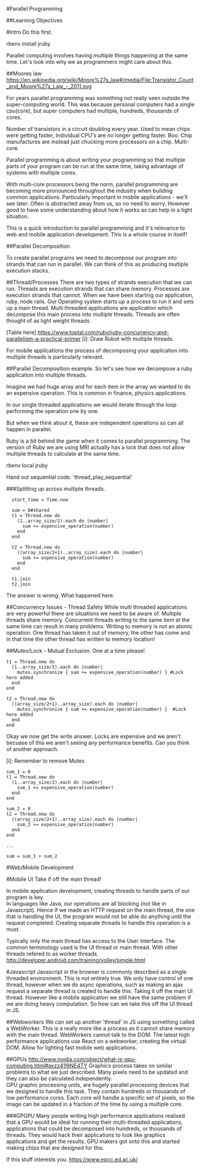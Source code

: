 #Parallel Programming

##Learning Objectives

#Intro
Do this first.

rbenv install jruby

Parallel computing involves having multiple things happening at the same time.  Let's look into why we as programmers might care about this.

##Moores law
https://en.wikipedia.org/wiki/Moore%27s_law#/media/File:Transistor_Count_and_Moore%27s_Law_-_2011.svg


For years parallel programming was something not really seen outside the super-computing world.
This was because personal computers had a single cpu(core), but super computers had multiple, hundreds, thousands of cores.

Number of transistors in a circuit doubling every year.  Used to mean chips were getting faster,
Individual CPU's are no longer getting faster.  Boo. Chip manufactures are instead just chucking more processors on a chip.  Multi-core.

Parallel programming is about writing your programming so that multiple parts of your program can be run at the same time, taking advantage of systems with multiple cores.



With multi-core processors being the norm, parallel programming are becoming more pronounced throughout the industry when building common applications.  Particularly important in mobile applications - we'll see later.  Often is abstracted away from us, so no need to worry.  However good to have some understanding about how it works as can help in a tight situation.

This is a quick introduction to parallel programming and it's relevance to web and mobile application development.  This is a whole course in itself!

##Parallel Decomposition

To create parallel programs we need to decompose our program into strands that can run in parallel. We can think of this as producing multiple execution stacks.

##Thread/Processes
There are two types of strands execution that we can run.  Threads are execution strands that can share memory.  Processes are execution strands that cannot.  When we have been starting our application, ruby, node rails.  Our Operating system starts up a process to run it and sets up a main thread.  Multi threaded applications are application which decompose this main process into multiple threads.
Threads are often thought of as light weight threads.  

[Table here]
https://www.toptal.com/ruby/ruby-concurrency-and-parallelism-a-practical-primer
[i]: Draw Rubot with multiple threads.

For mobile applications the process of decomposing your application into multiple threads is particularly relevant.




##Parallel Decomposition example.
So let's see how we decompose a ruby application into multiple threads.

Imagine we had huge array and for each item in the array we wanted to do an expensive operation.
This is common in finance, physics applications.

In our single threaded applications we would iterate through the loop performing the operation one by one.

But when we think about it, these are independent operations so can all happen in parallel.

Ruby is a bit behind the game when it comes to parallel programming.  The version of Ruby we are using MRI actually has a lock that does not allow multiple threads to calculate at the same time.

rbenv local jruby


Hand out sequential code. 'thread_play_sequential'


###Splitting up across multiple threads.
```
  start_time = Time.now

  sum = 0#shared
  t1 = Thread.new do
    (1..array_size/2).each do |number|
      sum += expensive_operation(number)
    end
  end

  t2 = Thread.new do
    ((array_size/2+1)..array_size).each do |number|
      sum += expensive_operation(number)
    end
  end

  t1.join
  t2.join
```

The answer is wrong.  What happened here.

##Concurrency Issues - Thread Safety
While multi threaded applications are very powerful there are situations we need to be aware of.
Multiple threads share memory.  Concurrent threads writing to the same item at the same time can result in many problems. Writing to memory is not an atomic operation.  One thread has taken it out of memory,  the other has come and in that time the other thread has written to memory location!

##Mutex/Lock - Mutual Exclusion.
One at a time please!
```
t1 = Thread.new do
  (1..array_size/2).each do |number|
    mutex.synchronize { sum += expensive_operation(number) } #Lock here added
  end
end

t2 = Thread.new do
  ((array_size/2+1)..array_size).each do |number|
    mutex.synchronize { sum += expensive_operation(number) }  #Lock here added
  end
end
```
Okay we now get the write answer.  Locks are expensive and we aren't becuase of this we aren't seeing any performance benefits.  Can you think of another approach.

[i]: Remember to remove Mutex.
```
sum_1 = 0
t1 = Thread.new do
  (1..array_size/2).each do |number|
    sum_1 += expensive_operation(number)
  end
end

sum_2 = 0
t2 = Thread.new do
  ((array_size/2+1)..array_size).each do |number|
    sum_2 += expensive_operation(number)
  end
end

...

sum = sum_1 + sum_2

```

#Web/Mobile Development

#Mobile UI
Take if off the main thread!

In mobile application development,  creating threads to handle parts of our program is key.  
In languages like Java,  our operations are all blocking (not like in Javascript).  Hence if we made an HTTP request on the main thread,  the one that is handling the UI,  the program would not be able do anything until the request completed.  Creating separate threads to handle this operation is a must.

Typically only the main thread has access to the User Interface.  The common terminology used is the UI thread or main thread.  With other threads refered to as worker threads.
http://developer.android.com/training/volley/simple.html

#Javascript
Javascript in the browser is commonly described as a single threaded environment.  This is not entirely true.  We only have control of one thread, however when we do async operations, such as making an ajax request a separate thread is created to handle this.  Taking it off the main UI thread.  However like a mobile application we still have the same problem if we are doing heavy computation.  So how can we take this off the UI thread in JS.

##Webworkers
We can set up another 'thread' in JS using something called a WebWorker.  This is a really more like a process as it cannot share memory with the main thread.  WebWorkers cannot talk to the DOM.  The latest high performance applications use React on a webworker, creating the virtual DOM. Allow for lighting fast mobile web applications.


##GPUs
http://www.nvidia.com/object/what-is-gpu-computing.html#axzz41l9NE4TY
Graphics process takes on similar problems to what we just described. Many pixels need to be updated and they can also be calculated independently.  
GPU graphic processing units, are hugely parallel processing devices that we designed to handle this task.  They contain hundreds or thousands of low performance cores.  Each core will handle a specific set of pixels,  so the image can be updated in a fraction of the time by using a multiple core.


###GPGPU
Many people writing high performance applications realised that a GPU would be ideal for running their multi-threaded applications,  applications that could be decomposed into hundreds, or thousands of threads. They would hack their applications to look like graphics applications and get the results.
GPU makers got onto this and started making chips that are designed for this.


If this stuff interests you.
https://www.epcc.ed.ac.uk/

<!-- ##Recap
Parallel computing involves having multiple things happening at the same time.

Individual CPU's are no longer getting faster (Moores Law no longer). Just chucking many cores on a single processor.  To get draw performance out of processor parallel programming is entering the everyday.

Processes are execution strands that do not share memory.
Threads do.

Mobile -->
